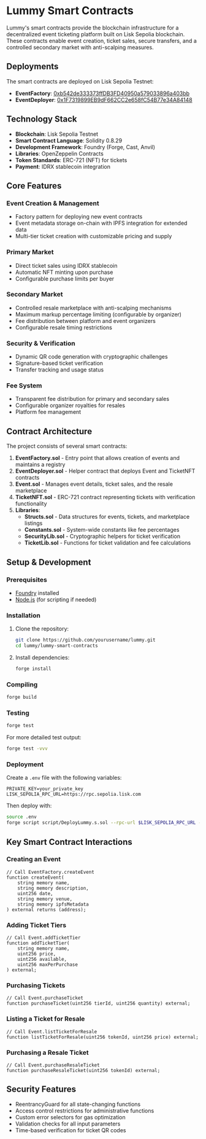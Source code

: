 # Lummy Smart Contracts

Lummy's smart contracts provide the blockchain infrastructure for a decentralized event ticketing platform built on Lisk Sepolia blockchain. These contracts enable event creation, ticket sales, secure transfers, and a controlled secondary market with anti-scalping measures.

## Deployments

The smart contracts are deployed on Lisk Sepolia Testnet:

- **EventFactory**: [0xb542de333373ffDB3FD40950a579033896a403bb](https://sepolia-blockscout.lisk.com/address/0xb542de333373ffDB3FD40950a579033896a403bb)
- **EventDeployer**: [0x1F7319899EB9dF662CC2e658fC54B77e34A84148](https://sepolia-blockscout.lisk.com/address/0x1F7319899EB9dF662CC2e658fC54B77e34A84148)

## Technology Stack

- **Blockchain**: Lisk Sepolia Testnet
- **Smart Contract Language**: Solidity 0.8.29
- **Development Framework**: Foundry (Forge, Cast, Anvil)
- **Libraries**: OpenZeppelin Contracts
- **Token Standards**: ERC-721 (NFT) for tickets
- **Payment**: IDRX stablecoin integration

## Core Features

### Event Creation & Management
- Factory pattern for deploying new event contracts
- Event metadata storage on-chain with IPFS integration for extended data
- Multi-tier ticket creation with customizable pricing and supply

### Primary Market
- Direct ticket sales using IDRX stablecoin
- Automatic NFT minting upon purchase
- Configurable purchase limits per buyer

### Secondary Market
- Controlled resale marketplace with anti-scalping mechanisms
- Maximum markup percentage limiting (configurable by organizer)
- Fee distribution between platform and event organizers
- Configurable resale timing restrictions

### Security & Verification
- Dynamic QR code generation with cryptographic challenges
- Signature-based ticket verification
- Transfer tracking and usage status

### Fee System
- Transparent fee distribution for primary and secondary sales
- Configurable organizer royalties for resales
- Platform fee management

## Contract Architecture

The project consists of several smart contracts:

1. **EventFactory.sol** - Entry point that allows creation of events and maintains a registry
2. **EventDeployer.sol** - Helper contract that deploys Event and TicketNFT contracts
3. **Event.sol** - Manages event details, ticket sales, and the resale marketplace
4. **TicketNFT.sol** - ERC-721 contract representing tickets with verification functionality
5. **Libraries**:
   - **Structs.sol** - Data structures for events, tickets, and marketplace listings
   - **Constants.sol** - System-wide constants like fee percentages
   - **SecurityLib.sol** - Cryptographic helpers for ticket verification
   - **TicketLib.sol** - Functions for ticket validation and fee calculations

## Setup & Development

### Prerequisites
- [Foundry](https://book.getfoundry.sh/getting-started/installation) installed
- [Node.js](https://nodejs.org/) (for scripting if needed)

### Installation

1. Clone the repository:
   ```bash
   git clone https://github.com/yourusername/lummy.git
   cd lummy/lummy-smart-contracts
   ```

2. Install dependencies:
   ```bash
   forge install
   ```

### Compiling

```bash
forge build
```

### Testing

```bash
forge test
```

For more detailed test output:
```bash
forge test -vvv
```

### Deployment

Create a `.env` file with the following variables:
```
PRIVATE_KEY=your_private_key
LISK_SEPOLIA_RPC_URL=https://rpc.sepolia.lisk.com
```

Then deploy with:
```bash
source .env
forge script script/DeployLummy.s.sol --rpc-url $LISK_SEPOLIA_RPC_URL --broadcast
```

## Key Smart Contract Interactions

### Creating an Event
```solidity
// Call EventFactory.createEvent
function createEvent(
    string memory name,
    string memory description,
    uint256 date,
    string memory venue,
    string memory ipfsMetadata
) external returns (address);
```

### Adding Ticket Tiers
```solidity
// Call Event.addTicketTier
function addTicketTier(
    string memory name,
    uint256 price,
    uint256 available,
    uint256 maxPerPurchase
) external;
```

### Purchasing Tickets
```solidity
// Call Event.purchaseTicket
function purchaseTicket(uint256 tierId, uint256 quantity) external;
```

### Listing a Ticket for Resale
```solidity
// Call Event.listTicketForResale
function listTicketForResale(uint256 tokenId, uint256 price) external;
```

### Purchasing a Resale Ticket
```solidity
// Call Event.purchaseResaleTicket
function purchaseResaleTicket(uint256 tokenId) external;
```

## Security Features

- ReentrancyGuard for all state-changing functions
- Access control restrictions for administrative functions
- Custom error selectors for gas optimization
- Validation checks for all input parameters
- Time-based verification for ticket QR codes